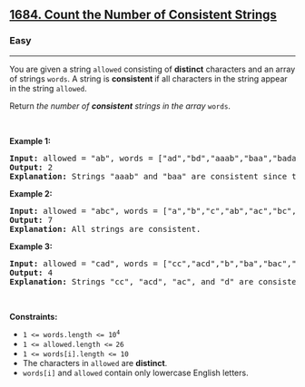 <h2><a href="https://leetcode.com/problems/count-the-number-of-consistent-strings/">1684. Count the Number of Consistent Strings</a></h2><h3>Easy</h3><hr><div style="user-select: auto;"><p style="user-select: auto;">You are given a string <code style="user-select: auto;">allowed</code> consisting of <strong style="user-select: auto;">distinct</strong> characters and an array of strings <code style="user-select: auto;">words</code>. A string is <strong style="user-select: auto;">consistent </strong>if all characters in the string appear in the string <code style="user-select: auto;">allowed</code>.</p>

<p style="user-select: auto;">Return<em style="user-select: auto;"> the number of <strong style="user-select: auto;">consistent</strong> strings in the array </em><code style="user-select: auto;">words</code>.</p>

<p style="user-select: auto;">&nbsp;</p>
<p style="user-select: auto;"><strong style="user-select: auto;">Example 1:</strong></p>

<pre style="user-select: auto;"><strong style="user-select: auto;">Input:</strong> allowed = "ab", words = ["ad","bd","aaab","baa","badab"]
<strong style="user-select: auto;">Output:</strong> 2
<strong style="user-select: auto;">Explanation:</strong> Strings "aaab" and "baa" are consistent since they only contain characters 'a' and 'b'.
</pre>

<p style="user-select: auto;"><strong style="user-select: auto;">Example 2:</strong></p>

<pre style="user-select: auto;"><strong style="user-select: auto;">Input:</strong> allowed = "abc", words = ["a","b","c","ab","ac","bc","abc"]
<strong style="user-select: auto;">Output:</strong> 7
<strong style="user-select: auto;">Explanation:</strong> All strings are consistent.
</pre>

<p style="user-select: auto;"><strong style="user-select: auto;">Example 3:</strong></p>

<pre style="user-select: auto;"><strong style="user-select: auto;">Input:</strong> allowed = "cad", words = ["cc","acd","b","ba","bac","bad","ac","d"]
<strong style="user-select: auto;">Output:</strong> 4
<strong style="user-select: auto;">Explanation:</strong> Strings "cc", "acd", "ac", and "d" are consistent.
</pre>

<p style="user-select: auto;">&nbsp;</p>
<p style="user-select: auto;"><strong style="user-select: auto;">Constraints:</strong></p>

<ul style="user-select: auto;">
	<li style="user-select: auto;"><code style="user-select: auto;">1 &lt;= words.length &lt;= 10<sup style="user-select: auto;">4</sup></code></li>
	<li style="user-select: auto;"><code style="user-select: auto;">1 &lt;= allowed.length &lt;=<sup style="user-select: auto;"> </sup>26</code></li>
	<li style="user-select: auto;"><code style="user-select: auto;">1 &lt;= words[i].length &lt;= 10</code></li>
	<li style="user-select: auto;">The characters in <code style="user-select: auto;">allowed</code> are <strong style="user-select: auto;">distinct</strong>.</li>
	<li style="user-select: auto;"><code style="user-select: auto;">words[i]</code> and <code style="user-select: auto;">allowed</code> contain only lowercase English letters.</li>
</ul>
</div>